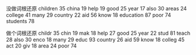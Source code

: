 没做词根还原
children 35
china 19
help 19
good 25
year 17
also 30
areas 24
college 41
many 29
country 22
aid 56
know 18
education 87
poor 74
students 78

做个词根还原
childr 35
chin 19
mak 18
help 27
good 25
year 22
stud 81
teach 28
also 30
enco 18
many 29
educ 93
country 26
aid 59
know 18
colleg 45
act 20
giv 18
area 24
poor 74
